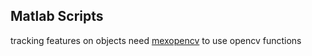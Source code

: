 ## Matlab Scripts

tracking features on objects
need [mexopencv](https://github.com/kyamagu/mexopencv) to use opencv functions


